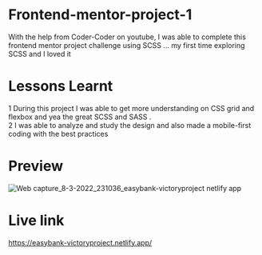 # Frontend-mentor-project-1

With the help from Coder-Coder on youtube, I was able to complete this frontend mentor project challenge using SCSS ... my first time exploring SCSS and I loved it

# Lessons Learnt

1 During this project I was able to get more understanding on CSS grid and flexbox and yea the great SCSS and SASS . <br>
2 I was able to analyze and study the design and also made a mobile-first coding with the best practices

# Preview 

![Web capture_8-3-2022_231036_easybank-victoryproject netlify app](https://user-images.githubusercontent.com/71198309/157334619-142c56e5-3d5b-4e5f-9191-28475d69cd87.jpeg)

# Live link

https://easybank-victoryproject.netlify.app/
